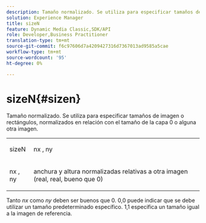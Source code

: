 ```yaml
---
description: Tamaño normalizado. Se utiliza para especificar tamaños de imagen o rectángulos, normalizados en relación con el tamaño de la capa 0 o alguna otra imagen.
solution: Experience Manager
title: sizeN
feature: Dynamic Media Classic,SDK/API
role: Developer,Business Practitioner
translation-type: tm+mt
source-git-commit: f6c97606d7a4209427316d7367013ad9585a5cae
workflow-type: tm+mt
source-wordcount: '95'
ht-degree: 0%

---
```



# sizeN{#sizen}

Tamaño normalizado. Se utiliza para especificar tamaños de imagen o rectángulos, normalizados en relación con el tamaño de la capa 0 o alguna otra imagen.

<table id="simpletable_BB36205775D4447084E527E2630D28B9"> 
 <tr class="strow"> 
  <td class="stentry"> <p><span class="codeph"> <span class="varname"> sizeN</span> </span> </p></td> 
  <td class="stentry"> <p><span class="codeph"> <span class="varname"> nx</span> </span>,  <span class="codeph"><span class="varname"> ny</span></span> </p></td> 
 </tr> 
 <tr class="strow"> 
  <td class="stentry"> <p><span class="codeph"> <span class="varname"> nx</span> </span>,  <span class="codeph"><span class="varname"> ny</span></span> </p></td> 
  <td class="stentry"> <p>anchura y altura normalizadas relativas a otra imagen (real, real, bueno que 0) </p></td> 
 </tr> 
</table>

Tanto *nx* como *ny* deben ser buenos que 0. 0,0 puede indicar que se debe utilizar un tamaño predeterminado específico. 1,1 especifica un tamaño igual a la imagen de referencia.
